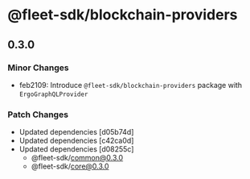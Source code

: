 # @fleet-sdk/blockchain-providers

## 0.3.0

### Minor Changes

- feb2109: Introduce `@fleet-sdk/blockchain-providers` package with `ErgoGraphQLProvider`

### Patch Changes

- Updated dependencies [d05b74d]
- Updated dependencies [c42ca0d]
- Updated dependencies [d08255c]
  - @fleet-sdk/common@0.3.0
  - @fleet-sdk/core@0.3.0
